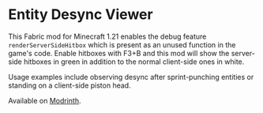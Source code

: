 # Entity Desync Viewer

This Fabric mod for Minecraft 1.21 enables the debug feature 
`renderServerSideHitbox` which is present as an unused function in the 
game's code.
Enable hitboxes with F3+B and this mod will show the server-side hitboxes 
in green in addition to the normal client-side ones in white.

Usage examples include observing desync after sprint-punching entities or 
standing on a client-side piston head.

Available on [Modrinth](https://modrinth.com/mod/entity-desync-viewer).
